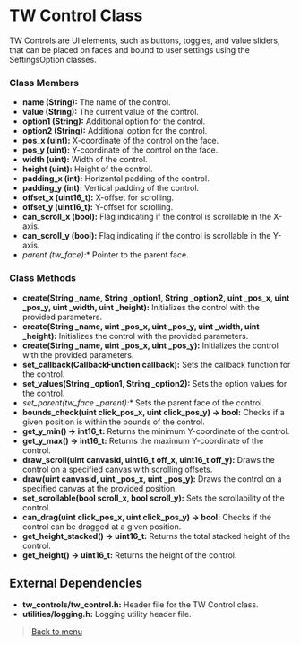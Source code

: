 # TW Control Class

TW Controls are UI elements, such as buttons, toggles, and value sliders, that can be placed on faces and bound to user settings using the SettingsOption classes.

### Class Members
- **name (String):** The name of the control.
- **value (String):** The current value of the control.
- **option1 (String):** Additional option for the control.
- **option2 (String):** Additional option for the control.
- **pos_x (uint):** X-coordinate of the control on the face.
- **pos_y (uint):** Y-coordinate of the control on the face.
- **width (uint):** Width of the control.
- **height (uint):** Height of the control.
- **padding_x (int):** Horizontal padding of the control.
- **padding_y (int):** Vertical padding of the control.
- **offset_x (uint16_t):** X-offset for scrolling.
- **offset_y (uint16_t):** Y-offset for scrolling.
- **can_scroll_x (bool):** Flag indicating if the control is scrollable in the X-axis.
- **can_scroll_y (bool):** Flag indicating if the control is scrollable in the Y-axis.
- **parent (tw_face*):** Pointer to the parent face.

### Class Methods
- **create(String _name, String _option1, String _option2, uint _pos_x, uint _pos_y, uint _width, uint _height):**
  Initializes the control with the provided parameters.
- **create(String _name, uint _pos_x, uint _pos_y, uint _width, uint _height):**
  Initializes the control with the provided parameters.
- **create(String _name, uint _pos_x, uint _pos_y):**
  Initializes the control with the provided parameters.
- **set_callback(CallbackFunction callback):**
  Sets the callback function for the control.
- **set_values(String _option1, String _option2):**
  Sets the option values for the control.
- **set_parent(tw_face* _parent):**
  Sets the parent face of the control.
- **bounds_check(uint click_pos_x, uint click_pos_y) -> bool:**
  Checks if a given position is within the bounds of the control.
- **get_y_min() -> int16_t:**
  Returns the minimum Y-coordinate of the control.
- **get_y_max() -> int16_t:**
  Returns the maximum Y-coordinate of the control.
- **draw_scroll(uint canvasid, uint16_t off_x, uint16_t off_y):**
  Draws the control on a specified canvas with scrolling offsets.
- **draw(uint canvasid, uint _pos_x, uint _pos_y):**
  Draws the control on a specified canvas at the provided position.
- **set_scrollable(bool scroll_x, bool scroll_y):**
  Sets the scrollability of the control.
- **can_drag(uint click_pos_x, uint click_pos_y) -> bool:**
  Checks if the control can be dragged at a given position.
- **get_height_stacked() -> uint16_t:**
  Returns the total stacked height of the control.
- **get_height() -> uint16_t:**
  Returns the height of the control.

## External Dependencies
- **tw_controls/tw_control.h:**
  Header file for the TW Control class.
- **utilities/logging.h:**
  Logging utility header file.

> [Back to menu](tw_docs.md)
